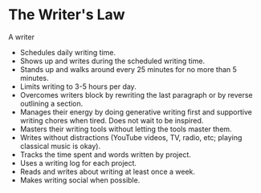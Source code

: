 # The Writer's Law

A writer

- Schedules daily writing time.
- Shows up and writes during the scheduled writing time.
- Stands up and walks around every 25 minutes for no more than 5 minutes.
- Limits writing to 3-5 hours per day.
- Overcomes writers block by rewriting the last paragraph or by reverse outlining a section.
- Manages their energy by doing generative writing first and supportive writing chores when tired. Does not wait to be inspired.
-  Masters their writing tools without letting the tools master them. 
- Writes without distractions (YouTube videos, TV, radio, etc; playing classical music is okay).
- Tracks the time spent and words written by project. 
- Uses a writing log for each project.
- Reads and writes about writing at least once a week.
- Makes writing social when possible.
